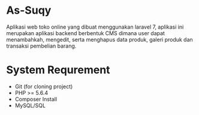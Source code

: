 # As-Suqy 
Aplikasi web toko online yang dibuat menggunakan laravel 7, aplikasi ini merupakan aplikasi backend berbentuk CMS dimana user dapat menambahkah, mengedit, serta menghapus data produk, galeri produk dan transaksi pembelian barang.

# System Requrement
- Git (for cloning project)
- PHP >= 5.6.4
- Composer Install
- MySQL/SQL

